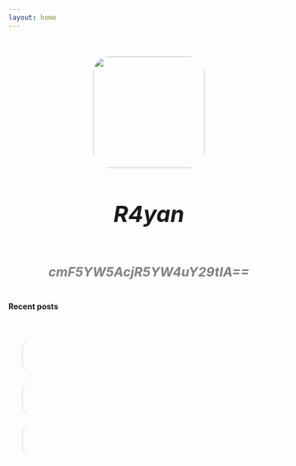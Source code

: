 ```yaml
---
layout: home
---
```

<p style="color: transparent;">z</p>

<img src="https://avatars.githubusercontent.com/u/45489155?v=4" width="200" height="200" style="border: 2px solid white !important;border-radius: 30px;margin: auto;display: block;">

<h5 style="font-size:40px;text-align:center">R4yan</h5>

<!--<h5 style="font-size:23px;text-align:center;color:gray">Developer. InfoSec.</h5>-->

<h5 style="font-size:23px;text-align:center;color:gray">cmF5YW5AcjR5YW4uY29tIA==</h5>

#### Recent posts

<br>

<blockquote style="border-radius: 20px;">

<a href="/2021/11/09/scanning-north-korean-internet/" style="text-decoration: none !important;font-size: 20px;color: white;">Scanning North Korean internet<p style="text-align: right;"> 2021/11/09</p></a>

</blockquote>

<blockquote style="border-radius: 20px;">

<a href="/2021/09/02/THM-Basic-malware-reverse-engineering/" style="text-decoration: none !important;font-size: 20px;color: white;">THM Basic malware reverse engineering<p style="text-align: right;">2021/09/02</p></a>    

</blockquote>

<blockquote style="border-radius: 20px;">

<a href="/2020/07/23/stegbrute-fast-steganography-brute-force-tool/" style="text-decoration: none !important;font-size: 20px;color: white;">Stegbrute - Fast Steganography brute-force tool<p style="text-align: right;">2020/07/23</p></a>    

</blockquote>